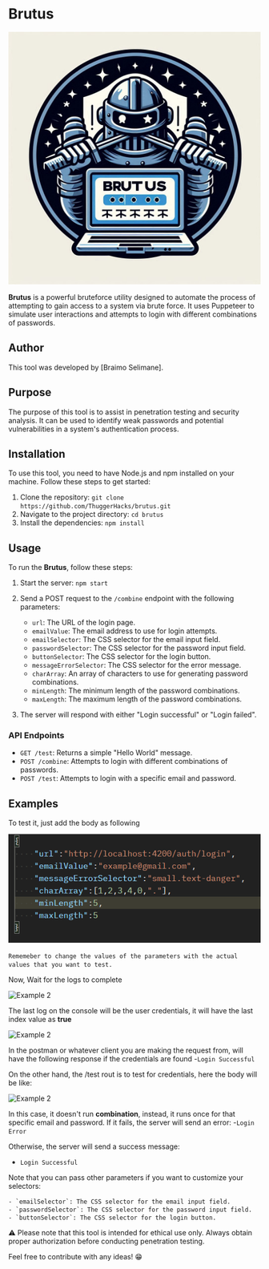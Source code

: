 # Brutus

![Logo](./assets/brutus.jfif)

**Brutus** is a powerful bruteforce utility designed to automate the process of attempting to gain access to a system via brute force. It uses Puppeteer to simulate user interactions and attempts to login with different combinations of passwords.

## Author
This tool was developed by [Braimo  Selimane].

## Purpose
The purpose of this tool is to assist in penetration testing and security analysis. It can be used to identify weak passwords and potential vulnerabilities in a system's authentication process.

## Installation
To use this tool, you need to have Node.js and npm installed on your machine. Follow these steps to get started:

1. Clone the repository: `git clone https://github.com/ThuggerHacks/brutus.git`
2. Navigate to the project directory: `cd brutus`
3. Install the dependencies: `npm install`

## Usage
To run the **Brutus**, follow these steps:

1. Start the server: `npm start`
2. Send a POST request to the `/combine` endpoint with the following parameters:

    - `url`: The URL of the login page.
    - `emailValue`: The email address to use for login attempts.
    - `emailSelector`: The CSS selector for the email input field.
    - `passwordSelector`: The CSS selector for the password input field.
    - `buttonSelector`: The CSS selector for the login button.
    - `messageErrorSelector`: The CSS selector for the error message.
    - `charArray`: An array of characters to use for generating password combinations.
    - `minLength`: The minimum length of the password combinations.
    - `maxLength`: The maximum length of the password combinations.

3. The server will respond with either "Login successful" or "Login failed".

### API Endpoints

- `GET /test`: Returns a simple "Hello World" message.
- `POST /combine`: Attempts to login with different combinations of passwords.
- `POST /test`: Attempts to login with a specific email and password.

## Examples
To test it, just add the body as following

![Example 1](./assets/example-combine-body.png)

```Rememeber to change the values of the parameters with the actual values that you want to test.```

Now, Wait for the logs to complete

![Example 2](./assets/example-log.png)

The last log on the console will be the user credentials, it will have 
the last index value as **true**

![Example 2](./assets/console-success.png)

In the postman or whatever client you are making the request from, will have the following response if the credentials are found
-`Login Successful`

On the other hand, the /test rout is to test for credentials, here  the body will be like:

![Example 2](./assets/example-test-body.png)

In this case, it doesn't run **combination**, instead, it runs once for that specific email and password.
If it fails, the server will send an error:
-`Login Error`

Otherwise, the server will send a success message:

 - `Login Successful`

Note that you can pass other parameters if you want to customize your selectors:

    - `emailSelector`: The CSS selector for the email input field.
    - `passwordSelector`: The CSS selector for the password input field.
    - `buttonSelector`: The CSS selector for the login button.


⚠️ Please note that this tool is intended for ethical use only. Always obtain proper authorization before conducting penetration testing.

Feel free to contribute with any ideas! 😁